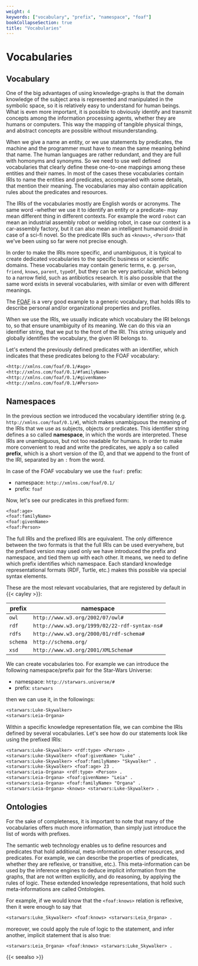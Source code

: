 ```yaml
---
weight: 4
keywords: ["vocabulary", "prefix", "namespace", "foaf"]
bookCollapseSection: true
title: "Vocabularies"
---
```


# Vocabularies

## Vocabulary

One of the big advantages of using knowledge-graphs is that the domain knowledge of the subject area is represented and manipulated in the symbolic space, so it is relatively easy to understand for human beings. What is even more important, it is possible to obviously identify and transmit concepts among the information processing agents, whether they are humans or computers. This way the mapping of tangible physical things, and abstract concepts are possible without misunderstanding.

When we give a name an entity, or we use statements by predicates, the machine and the programmer must have to mean the same meaning behind that name. The human languages are rather redundant, and they are full with homonyms and synonyms. So we need to use well defined vocabularies that clearly define these one-to-one mappings among these entities and their names. In most of the cases these vocabularies contain IRIs to name the entities and predicates, accompanied with some details, that mention their meaning. The vocabularies may also contain application rules about the predicates and resources.

The IRIs of the vocabularies mostly are English words or acronyms. The same word -whether we use it to identify an entity or a predicate- may mean different thing in different contexts. For example the word `robot` can mean an industrial assembly robot or welding robot, in case our context is a car-assembly factory, but it can also mean an intelligent humanoid droid in case of a sci-fi novel. So the predicate IRIs such as `<knows>`, `<Person>` that we've been using so far were not precise enough.

In order to make the IRIs more specific, and unambiguous, it is typical to create dedicated vocabularies to the specific business or scientific domains. These vocabularies may contain generic terms, e. g. `person`, `friend`, `knows`, `parent`, `typeOf`, but they can be very particular, which belong to a narrow field, such as antibiotics research. It is also possible that the same word exists in several vocabularies, with similar or even with different meanings.

The [FOAF](http://xmlns.com/foaf/spec/) is a very good example to a generic vocabulary, that holds IRIs to describe personal and/or organizational properties and profiles.

When we use the IRIs, we usually indicate which vocabulary the IRI belongs to, so that ensure unambiguity of its meaning. We can do this via an identifier string, that we put to the front of the IRI. This string uniquely and globally identifies the vocabulary, the given IRI belongs to.

Let's extend the previously defined predicates with an identifier, which indicates that these predicates belong to the FOAF vocabulary:
```txt
<http://xmlns.com/foaf/0.1/#age>
<http://xmlns.com/foaf/0.1/#familyName>
<http://xmlns.com/foaf/0.1/#givenName>
<http://xmlns.com/foaf/0.1/#Person>
```

## Namespaces

In the previous section we introduced the vocabulary identifier string (e.g. `http://xmlns.com/foaf/0.1/#`), which makes unambiguous the meaning of the IRIs that we use as subjects, objects or predicates. This identifier string defines a so called __namespace__, in which the words are interpreted. These IRIs are unambiguous, but not too readable for humans. In order to make more convenient to read and write the predicates, we apply a so called __prefix__, which is a short version of the ID, and that we append to the front of the IRI, separated by an `:` from the word.

In case of the FOAF vocabulary we use the `foaf:` prefix:

- namespace: `http://xmlns.com/foaf/0.1/`
- prefix: `foaf`

Now, let's see our predicates in this prefixed form:

```txt
<foaf:age>
<foaf:familyName>
<foaf:givenName>
<foaf:Person>
```

The full IRIs and the prefixed IRIs are equivalent. The only difference between the two formats is that the full IRIs can be used everywhere, but the prefixed version may used only we have introduced the prefix and namespace, and tied them up with each other. It means, we need to define which prefix identifies which namespace. Each standard knowledge representational formats (RDF, Turtle, etc.) makes this possible via special syntax elements.

These are the most relevant vocabularies, that are registered by default in {{< cayley >}}:

| prefix | namespace |
|-|-|
| `owl` | `http://www.w3.org/2002/07/owl#` |
| `rdf` | `http://www.w3.org/1999/02/22-rdf-syntax-ns#` |
| `rdfs` | `http://www.w3.org/2000/01/rdf-schema#` |
| `schema` | `http://schema.org/` |
| `xsd` | `http://www.w3.org/2001/XMLSchema#` |

We can create vocabularies too. For example we can introduce the following namespace/prefix pair for the Star-Wars Universe:

- namespace: `http://starwars.universe/#`
- prefix: `starwars`

then we can use it, in the followings:

```txt
<starwars:Luke-Skywalker>
<starwars:Leia-Organa>
```

Within a specific knowledge representation file, we can combine the IRIs defined by several vocabularies. Let's see how do our statements look like using the prefixed IRIs:

```txt
<starwars:Luke-Skywalker> <rdf:type> <Person> .
<starwars:Luke-Skywalker> <foaf:givenName> "Luke" .
<starwars:Luke-Skywalker> <foaf:familyName> "Skywalker" .
<starwars:Luke-Skywalker> <foaf:age> 23 .
<starwars:Leia-Organa> <rdf:type> <Person> .
<starwars:Leia-Organa> <foaf:givenName> "Leia" .
<starwars:Leia-Organa> <foaf:familyName> "Organa" .
<starwars:Leia-Organa> <knows> <starwars:Luke-Skywalker> .
```

## Ontologies

For the sake of completeness, it is important to note that many of the vocabularies offers much more information, than simply just introduce the list of words with prefixes.

The semantic web technology enables us to define resources and predicates that hold additional, meta-information on other resources, and predicates. For example, we can describe the properties of predicates, whether they are reflexive, or transitive, etc.). This meta-information can be used by the inference engines to deduce implicit information from the graphs, that are not written explicitly, and do reasoning, by applying the rules of logic. These extended knowledge representations, that hold such meta-informations are called Ontologies.

For example, if we would know that the `<foaf:knows>` relation is reflexive, then it were enough to say that

```txt
<starwars:Luke_Skywalker> <foaf:knows> <starwars:Leia_Organa> .
```

moreover, we could apply the rule of logic to the statement, and infer another, implicit statement that is also true:

```txt
<starwars:Leia_Organa> <foaf:knows> <starwars:Luke_Skywalker> .
```

{{< seealso >}}


